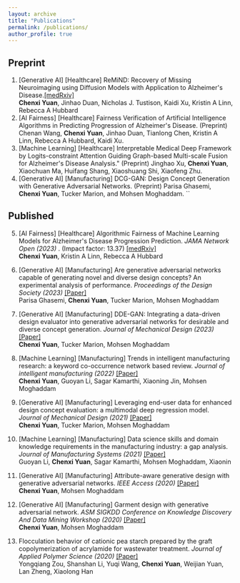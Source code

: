 ```yaml
---
layout: archive
title: "Publications"
permalink: /publications/
author_profile: true
---
```



## Preprint

1. [Generative AI] [Healthcare] ReMiND: Recovery of Missing Neuroimaging using Diffusion Models with Application to Alzheimer's Disease.[[medRxiv]](https://www.medrxiv.org/content/10.1101/2023.08.16.23294169v1)<br>
**Chenxi Yuan**, Jinhao Duan, Nicholas J. Tustison, Kaidi Xu, Kristin A Linn, Rebecca A Hubbard
2. [AI Fairness] [Healthcare] Fairness Verification of Artificial Intelligence Algorithms in Predicting Progression of Alzheimer's Disease. (Preprint)
Chenan Wang, **Chenxi Yuan**, Jinhao Duan, Tianlong Chen, Kristin A Linn, Rebecca A Hubbard, Kaidi Xu.
3. [Machine Learning] [Healthcare] Interpretable Medical Deep Framework by Logits-constraint Attention Guiding Graph-based Multi-scale Fusion for Alzheimer's Disease Analysis." (Preprint)
Jinghao Xu, **Chenxi Yuan**, Xiaochuan Ma, Huifang Shang, Xiaoshuang Shi, Xiaofeng Zhu.
4. [Generative AI] [Manufacturing] DCG-GAN: Design Concept Generation with Generative Adversarial Networks. (Preprint)
   Parisa Ghasemi, **Chenxi Yuan**, Tucker Marion, and Mohsen Moghaddam. ``

## Published

5. [AI Fairness] [Healthcare] Algorithmic Fairness of Machine Learning Models for Alzheimer's Disease Progression Prediction. <i> _JAMA Network Open_ (2023) </i>. (Impact factor: 13.37) [[medRxiv]](https://www.medrxiv.org/content/10.1101/2023.07.06.23292322v1)<br>
**Chenxi Yuan**, Kristin A Linn, Rebecca A Hubbard

6. [Generative AI] [Manufacturing] Are generative adversarial networks capable of generating novel and diverse design concepts? An experimental analysis of performance. <i> _Proceedings of the Design Society_ (2023) </i> [[Paper]](https://www.cambridge.org/core/services/aop-cambridge-core/content/view/05D912C74658C40E78C66D2304103C7E/S2732527X23000640a.pdf/div-class-title-are-generative-adversarial-networks-capable-of-generating-novel-and-diverse-design-concepts-an-experimental-analysis-of-performance-div.pdf) <br>
Parisa Ghasemi, **Chenxi Yuan**, Tucker Marion, Mohsen Moghaddam

7. [Generative AI] [Manufacturing] DDE-GAN: Integrating a data-driven design evaluator into generative adversarial networks for desirable and diverse concept generation. <i> _Journal of Mechanical Design_ (2023)</i> [[Paper]](https://asmedigitalcollection.asme.org/mechanicaldesign/article-abstract/145/4/041407/1154775/DDE-GAN-Integrating-a-Data-Driven-Design-Evaluator) <br>
**Chenxi Yuan**, Tucker Marion, Mohsen Moghaddam

8. [Machine Learning] [Manufacturing] Trends in intelligent manufacturing research: a keyword co-occurrence network based review. <i> _Journal of intelligent manufacturing_ (2022) </i> [[Paper]](https://link.springer.com/article/10.1007/s10845-021-01885-x) <br>
**Chenxi Yuan**, Guoyan Li, Sagar Kamarthi, Xiaoning Jin, Mohsen Moghaddam

9. [Generative AI] [Manufacturing] Leveraging end-user data for enhanced design concept evaluation: a multimodal deep regression model. <i> _Journal of Mechanical Design_ (2021)</i> [[Paper]](https://asmedigitalcollection.asme.org/mechanicaldesign/article/144/2/021403/1119449) <br>
**Chenxi Yuan**, Tucker Marion, Mohsen Moghaddam

10. [Machine Learning] [Manufacturing] Data science skills and domain knowledge requirements in the manufacturing industry: a gap analysis. <i> _Journal of Manufacturing Systems_ (2021) </i> [[Paper]](https://www.sciencedirect.com/science/article/pii/S0278612521001448) <br>
Guoyan Li, **Chenxi Yuan**, Sagar Kamarthi, Mohsen Moghaddam, Xiaonin

11. [Generative AI] [Manufacturing] Attribute-aware generative design with generative adversarial networks. <i> _IEEE Access_ (2020) </i> [[Paper]](https://ieeexplore.ieee.org/iel7/6287639/8948470/09229421.pdf) <br>
**Chenxi Yuan**, Mohsen Moghaddam

12. [Generative AI] [Manufacturing] Garment design with generative adversarial network. <i> _ASM SIGKDD Conference on Knowledge Discovery And Data Mining Workshop_ (2020) </i> [[Paper]](https://arxiv.org/pdf/2007.10947) <br>
**Chenxi Yuan**, Mohsen Moghaddam

13. Flocculation behavior of cationic pea starch prepared by the graft copolymerization of acrylamide for wastewater treatment. <i> _Journal of Applied Polymer Science_ (2020) </i> [[Paper]](https://onlinelibrary.wiley.com/doi/abs/10.1002/app.43922) <br>
Yongqiang Zou, Shanshan Li, Yuqi Wang, **Chenxi Yuan**, Weijian Yuan, Lan Zheng, Xiaolong Han
